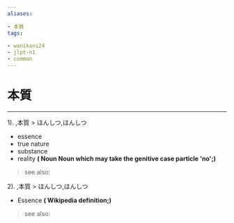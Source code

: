 ```yaml
---
aliases:
    
- 本質
tags:
    
- wanikani24
- jlpt-n1
- common
---
```


# 本質
---
1).
,本質 > ほんしつ,ほんしつ

- essence
- true nature
- substance
- reality
**( Noun Noun which may take the genitive case particle 'no';)**
> see also: 
            
2).
,本質 > ほんしつ,ほんしつ

- Essence
**( Wikipedia definition;)**
> see also: 
            